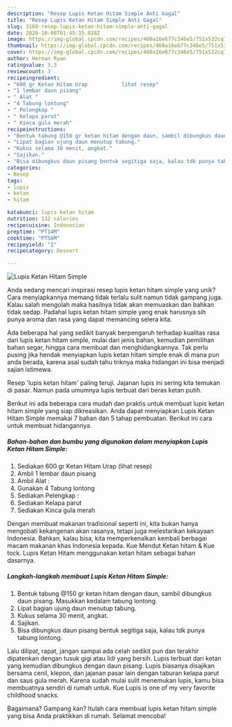 ```yaml
---
description: "Resep Lupis Ketan Hitam Simple Anti Gagal"
title: "Resep Lupis Ketan Hitam Simple Anti Gagal"
slug: 3160-resep-lupis-ketan-hitam-simple-anti-gagal
date: 2020-10-08T01:45:15.028Z
image: https://img-global.cpcdn.com/recipes/460a16e677c346e5/751x532cq70/lupis-ketan-hitam-simple-foto-resep-utama.jpg
thumbnail: https://img-global.cpcdn.com/recipes/460a16e677c346e5/751x532cq70/lupis-ketan-hitam-simple-foto-resep-utama.jpg
cover: https://img-global.cpcdn.com/recipes/460a16e677c346e5/751x532cq70/lupis-ketan-hitam-simple-foto-resep-utama.jpg
author: Herman Ryan
ratingvalue: 3.3
reviewcount: 3
recipeingredient:
- "600 gr Ketan Hitam Urap           lihat resep"
- "1 lembar daun pisang"
- " Alat "
- "4 Tabung lontong"
- " Pelengkap "
- " Kelapa parut"
- " Kinca gula merah"
recipeinstructions:
- "Bentuk tabung @150 gr ketan hitam dengan daun, sambil dibungkus daun pisang. Masukkan kedalam tabung lontong."
- "Lipat bagian ujung daun menutup tabung."
- "Kukus selama 30 menit, angkat."
- "Sajikan."
- "Bisa dibungkus daun pisang bentuk segitiga saja, kalau tdk punya tabung lontong."
categories:
- Resep
tags:
- lupis
- ketan
- hitam

katakunci: lupis ketan hitam 
nutrition: 132 calories
recipecuisine: Indonesian
preptime: "PT14M"
cooktime: "PT58M"
recipeyield: "2"
recipecategory: Dessert

---
```



![Lupis Ketan Hitam Simple](https://img-global.cpcdn.com/recipes/460a16e677c346e5/751x532cq70/lupis-ketan-hitam-simple-foto-resep-utama.jpg)

Anda sedang mencari inspirasi resep lupis ketan hitam simple yang unik? Cara menyiapkannya memang tidak terlalu sulit namun tidak gampang juga. Kalau salah mengolah maka hasilnya tidak akan memuaskan dan bahkan tidak sedap. Padahal lupis ketan hitam simple yang enak harusnya sih punya aroma dan rasa yang dapat memancing selera kita.

Ada beberapa hal yang sedikit banyak berpengaruh terhadap kualitas rasa dari lupis ketan hitam simple, mulai dari jenis bahan, kemudian pemilihan bahan segar, hingga cara membuat dan menghidangkannya. Tak perlu pusing jika hendak menyiapkan lupis ketan hitam simple enak di mana pun anda berada, karena asal sudah tahu triknya maka hidangan ini bisa menjadi sajian istimewa.

Resep &#39;lupis ketan hitam&#39; paling teruji. Jajanan lupis ini sering kita temukan di pasar. Namun pada umumnya lupis terbuat dari beras ketan putih.


Berikut ini ada beberapa cara mudah dan praktis untuk membuat lupis ketan hitam simple yang siap dikreasikan. Anda dapat menyiapkan Lupis Ketan Hitam Simple memakai 7 bahan dan 5 tahap pembuatan. Berikut ini cara untuk membuat hidangannya.

<!--inarticleads1-->

##### Bahan-bahan dan bumbu yang digunakan dalam menyiapkan Lupis Ketan Hitam Simple:

1. Sediakan 600 gr Ketan Hitam Urap           (lihat resep)
1. Ambil 1 lembar daun pisang
1. Ambil  Alat :
1. Gunakan 4 Tabung lontong
1. Sediakan  Pelengkap :
1. Sediakan  Kelapa parut
1. Sediakan  Kinca gula merah


Dengan membuat makanan tradisional seperti ini, kita bukan hanya mengobati kekangenan akan rasanya, tetapi juga melestarikan kekayaan Indonesia. Bahkan, kalau bisa, kita memperkenalkan kembali berbagai macam makanan khas Indonesia kepada. Kue Mendut Ketan hitam &amp; Kue tock. Lupis Ketan Hitam menggunakan ketan hitam sebagai bahan dasarnya. 

<!--inarticleads2-->

##### Langkah-langkah membuat Lupis Ketan Hitam Simple:

1. Bentuk tabung @150 gr ketan hitam dengan daun, sambil dibungkus daun pisang. Masukkan kedalam tabung lontong.
1. Lipat bagian ujung daun menutup tabung.
1. Kukus selama 30 menit, angkat.
1. Sajikan.
1. Bisa dibungkus daun pisang bentuk segitiga saja, kalau tdk punya tabung lontong.


Lalu dilipat, rapat, jangan sampai ada celah sedikit pun dan terakhir dipatenkan dengan tusuk gigi atau lidi yang bersih. Lupis terbuat dari ketan yang kemudian dibungkus dengan daun pisang. Lupis biasanya disajikan bersama cenil, klepon, dan jajanan pasar lain dengan taburan kelapa parut dan saus gula merah. Karena sudah mulai sulit menemukan lupis, kamu bisa membuatnya sendiri di rumah untuk. Kue Lupis is one of my very favorite childhood snacks. 

Bagaimana? Gampang kan? Itulah cara membuat lupis ketan hitam simple yang bisa Anda praktikkan di rumah. Selamat mencoba!
